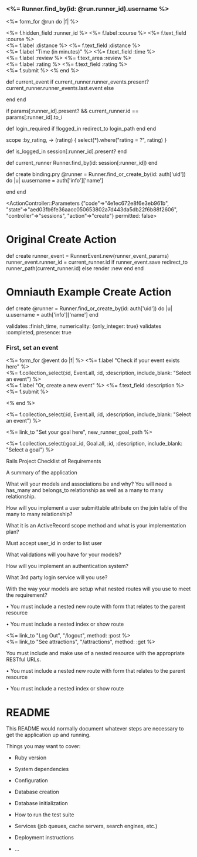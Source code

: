 <h3><%= Runner.find_by(id: @run.runner_id).username %></h3>

<%= form_for @run do |f| %>

  <%= f.hidden_field :runner_id %>
  <%= f.label :course %>
  <%= f.text_field :course %>
  <br />
  <%= f.label :distance %>
  <%= f.text_field :distance %>
  <br />
  <%= f.label "Time (in minutes)" %>
  <%= f.text_field :time %>
  <br />
  <%= f.label :review %>
  <%= f.text_area :review %>
  <br />
  <%= f.label :rating %>
  <%= f.text_field :rating %>
  <br />
  <%= f.submit %>
<% end %>




def current_event
  if current_runner.runner_events.present?
    current_runner.runner_events.last.event
  else

  end
end


if params[:runner_id].present? && current_runner.id == params[:runner_id].to_i

def login_required
  if !logged_in
    redirect_to login_path
  end
end


  scope :by_rating, -> (rating) { select(*).where("rating = ?", rating) }

def is_logged_in
  session[:runner_id].present?
end

def current_runner
  Runner.find_by(id: session[:runner_id])
end






def create
  binding.pry
  @runner = Runner.find_or_create_by(id: auth['uid']) do |u|
  u.username = auth['info']['name']

  end
end



<ActionController::Parameters
{"code"=>"4e1ec672e8f6e3eb961b",
  "state"=>"aed03fb6fe36aacc050653802a7d443da5db22f6b88f2606",
  "controller"=>"sessions",
  "action"=>"create"}
  permitted: false>



# Original Create Action

def create
  runner_event = RunnerEvent.new(runner_event_params)
  runner_event.runner_id = current_runner.id
  if runner_event.save
    redirect_to runner_path(current_runner.id)
  else
    render :new
  end
end

# Omniauth Example Create Action

def create
  @runner = Runner.find_or_create_by(id: auth['uid']) do |u|
  u.username = auth['info']['name']
end


validates :finish_time, numericality: {only_integer: true}
validates :completed, presence: true


<h3>First, set an event</h3>

<%= form_for @event do |f| %>
  <%= f.label "Check if your event exists here" %>
  <br />
  <%= f.collection_select(:id, Event.all, :id, :description, include_blank: "Select an event") %>
  <br />
  <%= f.label "Or, create a new event" %>
  <%= f.text_field :description %>
  <br />
  <%= f.submit %>

<% end %>




<%= f.collection_select(:id, Event.all, :id, :description, include_blank: "Select an event") %>
<br />



<%= link_to "Set your goal here", new_runner_goal_path %>

  <%= f.collection_select(:goal_id, Goal.all, :id, :description, include_blank: "Select a goal") %>









Rails Project Checklist of Requirements

A summary of the application

<!-- Run_Tracker will let runners keep track of their runs and running goals.  Users can document their runs,
assign them to their goals, and mark them off as completed. -->

What will your models and associations be and why? You will need a has_many and belongs_to relationship as well as a many to many relationship.

<!-- There are models for Runners, Runs, and Goals.  A Runner has many runs and a run belongs to a runner.  A runner has many goals, through runs.  A goal has many runners, through runs. -->

How will you implement a user submittable attribute on the join table of the many to many relationship?

<!-- Users will be able to submit the details of their run (distance, rating, etc.) through the New Run form. -->

What it is an ActiveRecord scope method and what is your implementation plan?

<!-- A scope method represents a database query that can be used as a method.
A couple ideas for scope methods in my app are:
Run.long_distance finds runs over a particular distance
Goal.accomplished finds all of the completed goals --> Must accept user_id in order to list user

What validations will you have for your models?

<!-- Runners will have validations for presence of name, uniqueness of username, and password.
Runs will have validations that all fields were entered with appropriate datatypes.
Goals will have validations that all fields have been entered with appropriate datatypes. -->

How will you implement an authentication system?

<!-- Password authentication will be handled with has_secure_password.  Helper methods will ensure
that protected resources are only shown to the correct users. -->

What 3rd party login service will you use?

<!-- I plan to use Github. -->

With the way your models are setup what nested routes will you use to meet the requirement?

• You must include a nested new route with form that relates to the parent resource

<!-- The "new run" form is nested within the Runners show page. Logging a run will automatically
assign the runner_id. -->

• You must include a nested index or show route

<!-- The Runners show page features an index view of all the runner's goals. -->

<%= link_to "Log Out", "/logout", method: :post %>
<br />
<%= link_to "See attractions", "/attractions", method: :get %>


You must include and make use of a nested resource with the appropriate RESTful URLs.

• You must include a nested new route with form that relates to the parent resource

• You must include a nested index or show route

# README

This README would normally document whatever steps are necessary to get the
application up and running.

Things you may want to cover:

* Ruby version

* System dependencies

* Configuration

* Database creation

* Database initialization

* How to run the test suite

* Services (job queues, cache servers, search engines, etc.)

* Deployment instructions

* ...
